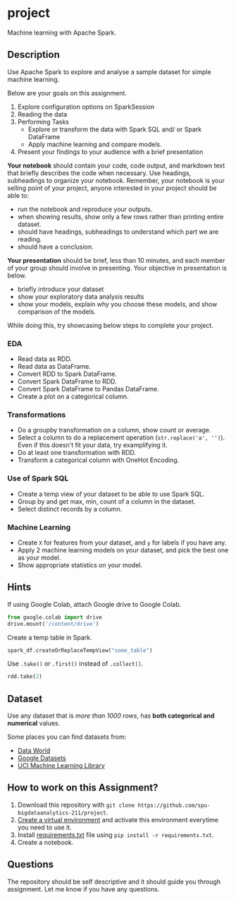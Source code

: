 # project
Machine learning with Apache Spark.

## Description

Use Apache Spark to explore and analyse a sample dataset for simple machine learning.

Below are your goals on this assignment.

1. Explore configuration options on SparkSession
2. Reading the data
3. Performing Tasks
    - Explore or transform the data with Spark SQL and/ or Spark DataFrame
    - Apply machine learning and compare models.
4. Present your findings to your audience with a brief presentation

**Your notebook** should contain your code, code output, and markdown text that briefly describes the code when necessary. Use headings, subheadings to organize your notebook. Remember, your notebook is your selling point of your project, anyone interested in your project should be able to:

- run the notebook and reproduce your outputs.
- when showing results, show only a few rows rather than printing entire dataset.
- should have headings, subheadings to understand which part we are reading.
- should have a conclusion.

**Your presentation** should be brief, less than 10 minutes, and each member of your group should involve in presenting. Your objective in presentation is below.

- briefly introduce your dataset
- show your exploratory data analysis results
- show your models, explain why you choose these models, and show comparison of the models.

While doing this, try showcasing below steps to complete your project. 

### EDA

- Read data as RDD.
- Read data as DataFrame.
- Convert RDD to Spark DataFrame.
- Convert Spark DataFrame to RDD.
- Convert Spark DataFrame to Pandas DataFrame.
- Create a plot on a categorical column.

### Transformations

- Do a groupby transformation on a column, show count or average.
- Select a column to do a replacement operation (`str.replace('a', '')`). Even if this doesn't fit your data, try examplifying it.
- Do at least one transformation with RDD.
- Transform a categorical column with OneHot Encoding.

### Use of Spark SQL

- Create a temp view of your dataset to be able to use Spark SQL.
- Group by and get max, min, count of a column in the dataset.
- Select distinct records by a column.

### Machine Learning

- Create `X` for features from your dataset, and `y` for labels if you have any.
- Apply 2 machine learning models on your dataset, and pick the best one as your model.
- Show appropriate statistics on your model.

## Hints

If using Google Colab, attach Google drive to Google Colab.

``` py
from google.colab import drive
drive.mount('/content/drive')
```

Create a temp table in Spark. 

``` py
spark_df.createOrReplaceTempView("some_table")
```

Use `.take()` or `.first()` instead of `.collect()`.

``` py
rdd.take(2)
```

## Dataset

Use any dataset that is *more than 1000 rows*, has **both categorical and numerical** values.

Some places you can find datasets from:

- [Data World](https://data.world/datasets/open-data)
- [Google Datasets](https://datasetsearch.research.google.com/)
- [UCI Machine Learning Library](https://archive.ics.uci.edu/ml/datasets.php)

## How to work on this Assignment?

1. Download this repository with `git clone https://github.com/spu-bigdataanalytics-211/project`.
2. [Create a virtual environment](https://github.com/spu-bigdataanalytics-211/class-materials#how-to-create-a-new-virtual-environment) and activate this environment everytime you need to use it.
3. Install [requirements.txt](requirements.txt) file using `pip install -r requirements.txt`.
4. Create a notebook.

## Questions

The repository should be self descriptive and it should guide you through assignment. Let me know if you have any questions.
